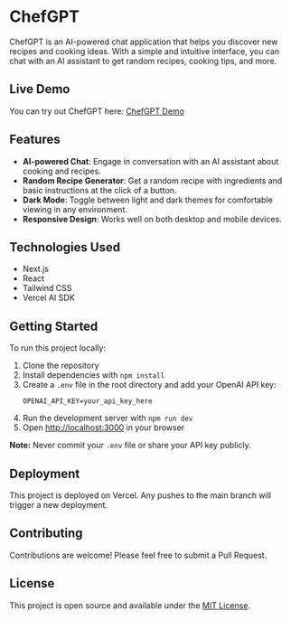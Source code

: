 # ChefGPT

ChefGPT is an AI-powered chat application that helps you discover new recipes and cooking ideas. With a simple and intuitive interface, you can chat with an AI assistant to get random recipes, cooking tips, and more.

## Live Demo

You can try out ChefGPT here: [ChefGPT Demo](https://chefgpt-bkxht1pfa-plotjs-projects.vercel.app/)

## Features

- **AI-powered Chat**: Engage in conversation with an AI assistant about cooking and recipes.
- **Random Recipe Generator**: Get a random recipe with ingredients and basic instructions at the click of a button.
- **Dark Mode**: Toggle between light and dark themes for comfortable viewing in any environment.
- **Responsive Design**: Works well on both desktop and mobile devices.

## Technologies Used

- Next.js
- React
- Tailwind CSS
- Vercel AI SDK

## Getting Started

To run this project locally:

1. Clone the repository
2. Install dependencies with `npm install`
3. Create a `.env` file in the root directory and add your OpenAI API key:
   ```
   OPENAI_API_KEY=your_api_key_here
   ```
4. Run the development server with `npm run dev`
5. Open [http://localhost:3000](http://localhost:3000) in your browser

**Note:** Never commit your `.env` file or share your API key publicly.

## Deployment

This project is deployed on Vercel. Any pushes to the main branch will trigger a new deployment.

## Contributing

Contributions are welcome! Please feel free to submit a Pull Request.

## License

This project is open source and available under the [MIT License](LICENSE).
